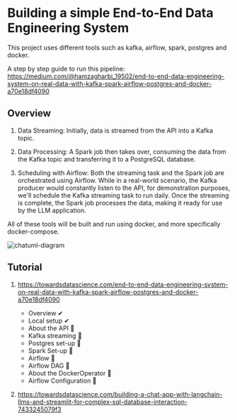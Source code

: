 # Building a simple End-to-End Data Engineering System

This project uses different tools such as kafka, airflow, spark, postgres and docker.

A step by step guide to run this pipeline: https://medium.com/@hamzagharbi_19502/end-to-end-data-engineering-system-on-real-data-with-kafka-spark-airflow-postgres-and-docker-a70e18df4090

## Overview

1. Data Streaming: Initially, data is streamed from the API into a Kafka topic.

2. Data Processing: A Spark job then takes over, consuming the data from the Kafka topic and transferring it to a PostgreSQL database.
3. Scheduling with Airflow: Both the streaming task and the Spark job are orchestrated using Airflow. While in a real-world scenario, the Kafka producer would constantly listen to the API, for demonstration purposes, we'll schedule the Kafka streaming task to run daily. Once the streaming is complete, the Spark job processes the data, making it ready for use by the LLM application.

All of these tools will be built and run using docker, and more specifically docker-compose.

![chatuml-diagram](https://github.com/HamzaG737/data-engineering-project/assets/71135893/ce92b731-038a-4d9c-9722-f97a6ba51153)

## Tutorial

1. https://towardsdatascience.com/end-to-end-data-engineering-system-on-real-data-with-kafka-spark-airflow-postgres-and-docker-a70e18df4090

   - Overview ✔
   - Local setup ✔
   - About the API 🚧
   - Kafka streaming 🚧
   - Postgres set-up 🚧
   - Spark Set-up 🚧
   - Airflow 🚧
   - Airflow DAG 🚧
   - About the DockerOperator 🚧
   - Airflow Configuration 🚧

2. https://towardsdatascience.com/building-a-chat-app-with-langchain-llms-and-streamlit-for-complex-sql-database-interaction-7433245079f3
